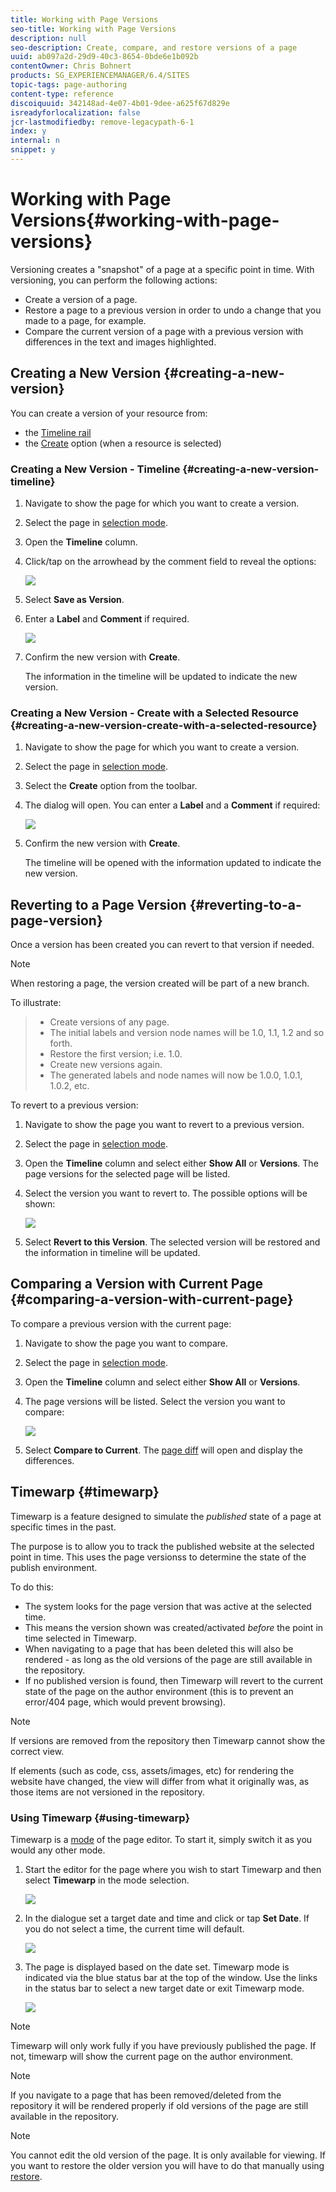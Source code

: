 ```yaml
---
title: Working with Page Versions
seo-title: Working with Page Versions
description: null
seo-description: Create, compare, and restore versions of a page
uuid: ab097a2d-29d9-40c3-8654-0bde6e1b092b
contentOwner: Chris Bohnert
products: SG_EXPERIENCEMANAGER/6.4/SITES
topic-tags: page-authoring
content-type: reference
discoiquuid: 342148ad-4e07-4b01-9dee-a625f67d829e
isreadyforlocalization: false
jcr-lastmodifiedby: remove-legacypath-6-1
index: y
internal: n
snippet: y
---
```


# Working with Page Versions{#working-with-page-versions}

Versioning creates a "snapshot" of a page at a specific point in time. With versioning, you can perform the following actions:

* Create a version of a page.
* Restore a page to a previous version in order to undo a change that you made to a page, for example.
* Compare the current version of a page with a previous version with differences in the text and images highlighted.

## Creating a New Version {#creating-a-new-version}

You can create a version of your resource from:

* the [Timeline rail](#creatinganewversiontimeline)
* the [Create](#creatinganewversioncreatewithaselectedresource) option (when a resource is selected)

### Creating a New Version - Timeline {#creating-a-new-version-timeline}

1. Navigate to show the page for which you want to create a version.
1. Select the page in [selection mode](../../authoring/using/basic-handling.md#main-pars-title-14).
1. Open the **Timeline** column.
1. Click/tap on the arrowhead by the comment field to reveal the options:

   ![](assets/screen_shot_2018-03-21at155035.png)

1. Select **Save as Version**.
1. Enter a **Label** and **Comment** if required.

   ![](assets/chlimage_1-81.png)

1. Confirm the new version with **Create**.

   The information in the timeline will be updated to indicate the new version.

### Creating a New Version - Create with a Selected Resource {#creating-a-new-version-create-with-a-selected-resource}

1. Navigate to show the page for which you want to create a version.
1. Select the page in [selection mode](../../authoring/using/basic-handling.md#main-pars-title-14).
1. Select the **Create** option from the toolbar.
1. The dialog will open. You can enter a **Label** and a **Comment** if required:

   ![](assets/screen_shot_2012-02-15at105050am.png)

1. Confirm the new version with **Create**.

   The timeline will be opened with the information updated to indicate the new version.

## Reverting to a Page Version {#reverting-to-a-page-version}

Once a version has been created you can revert to that version if needed.

>[!NOTE]
>
>When restoring a page, the version created will be part of a new branch.
>
>To illustrate:  

>
>* Create versions of any page.
>* The initial labels and version node names will be 1.0, 1.1, 1.2 and so forth.  
>* Restore the first version; i.e. 1.0.
>* Create new versions again.
>* The generated labels and node names will now be 1.0.0, 1.0.1, 1.0.2, etc.
>

To revert to a previous version:

1. Navigate to show the page you want to revert to a previous version.
1. Select the page in [selection mode](../../authoring/using/basic-handling.md#main-pars-title-14).
1. Open the **Timeline** column and select either **Show All** or **Versions**. The page versions for the selected page will be listed.
1. Select the version you want to revert to. The possible options will be shown:

   ![](assets/screen_shot_2018-03-21at155246.png)

1. Select **Revert to this Version**. The selected version will be restored and the information in timeline will be updated.

## Comparing a Version with Current Page {#comparing-a-version-with-current-page}

To compare a previous version with the current page:

1. Navigate to show the page you want to compare.
1. Select the page in [selection mode](../../authoring/using/basic-handling.md#main-pars-title-14).
1. Open the **Timeline** column and select either **Show All** or **Versions**.
1. The page versions will be listed. Select the version you want to compare:

   ![](assets/screen_shot_2018-03-21at155330.png)

1. Select **Compare to Current**. The [page diff](../../authoring/using/page-diff.md) will open and display the differences.

## Timewarp {#timewarp}

Timewarp is a feature designed to simulate the *published* state of a page at specific times in the past.

The purpose is to allow you to track the published website at the selected point in time. This uses the page versionss to determine the state of the publish environment.

To do this:

* The system looks for the page version that was active at the selected time.
* This means the version shown was created/activated *before* the point in time selected in Timewarp.
* When navigating to a page that has been deleted this will also be rendered - as long as the old versions of the page are still available in the repository.
* If no published version is found, then Timewarp will revert to the current state of the page on the author environment (this is to prevent an error/404 page, which would prevent browsing).

>[!NOTE]
>
>If versions are removed from the repository then Timewarp cannot show the correct view.
>
>If elements (such as code, css, assets/images, etc) for rendering the website have changed, the view will differ from what it originally was, as those items are not versioned in the repository.

### Using Timewarp {#using-timewarp}

Timewarp is a [mode](../../authoring/using/author-environment-tools.md#main-pars-title-20) of the page editor. To start it, simply switch it as you would any other mode.

1. Start the editor for the page where you wish to start Timewarp and then select **Timewarp** in the mode selection.

   ![](assets/screen_shot_2018-03-21at155416.png)

1. In the dialogue set a target date and time and click or tap **Set Date**. If you do not select a time, the current time will default.

   ![](assets/screen_shot_2018-03-21at155513.png)

1. The page is displayed based on the date set. Timewarp mode is indicated via the blue status bar at the top of the window. Use the links in the status bar to select a new target date or exit Timewarp mode.

   ![](assets/screen_shot_2018-03-21at155544.png)

>[!NOTE]
>
>Timewarp will only work fully if you have previously published the page. If not, timewarp will show the current page on the author environment.

>[!NOTE]
>
>If you navigate to a page that has been removed/deleted from the repository it will be rendered properly if old versions of the page are still available in the repository.

>[!NOTE]
>
>You cannot edit the old version of the page. It is only available for viewing. If you want to restore the older version you will have to do that manually using [restore](../../authoring/using/working-with-page-versions.md#main-pars-title-1).

